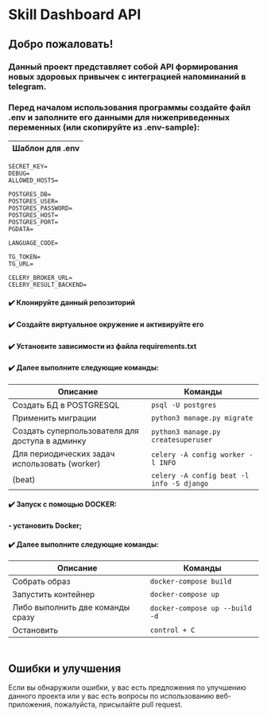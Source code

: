 <a id="toup"></a>
<h1>Skill Dashboard API</h1>
<h2>Добро пожаловать!</h2>
<h3>Данный проект представляет собой API формирования новых здоровых привычек с интеграцией напоминаний в telegram.</h3>

<h3>Перед началом использования программы создайте файл .env и 
заполните его данными для нижеприведенных переменных (или скопируйте из .env-sample):</h3>


| Шаблон для .env |
|-----------------|

```text 
SECRET_KEY=
DEBUG=
ALLOWED_HOSTS=

POSTGRES_DB=
POSTGRES_USER=
POSTGRES_PASSWORD=
POSTGRES_HOST=
POSTGRES_PORT=
PGDATA=

LANGUAGE_CODE=

TG_TOKEN=
TG_URL=

CELERY_BROKER_URL=
CELERY_RESULT_BACKEND=
 ```

<h4>✔️ Клонируйте данный репозиторий</h4>
<h4>✔️ Создайте виртуальное окружение и активируйте его</h4>
<h4>✔️ Установите зависимости из файла requirements.txt</h4>

<h4>✔️ Далее выполните следующие команды: </h4>

| Описание                                        | Команды                                      |
|-------------------------------------------------|----------------------------------------------|
| Создать БД в POSTGRESQL                         | ```psql -U postgres```                       |
| Применить миграции                              | ```python3 manage.py migrate```              |
| Создать суперпользователя для доступа в админку | ```python3 manage.py createsuperuser```      |
| Для периодических задач использовать (worker)   | ```celery -A config worker -l INFO```        |
| (beat)                                          | ```celery -A config beat -l info -S django```|

<h4>✔️ Запуск с помощью DOCKER: </h4>
<h4> - установить Docker;</h4>
<h4>✔️ Далее выполните следующие команды: </h4>

| Описание                                        | Команды                                      |
|-------------------------------------------------|----------------------------------------------|
| Собрать образ                                   | ```docker-compose build```                   |
| Запустить контейнер                             | ```docker-compose up```                      |
| Либо выполнить две команды сразу                | ```docker-compose up --build -d```           |
| Остановить                                      | ```control + C```                            |


 <div style="display: flex; align-items: center;">
    <div style="display: inline-block; margin: 2px;" >


</div>
  </div>

## Ошибки и улучшения

Если вы обнаружили ошибки, у вас есть предложения по улучшению данного проекта
или у вас есть вопросы по использованию веб-приложения, пожалуйста, присылайте pull request.
